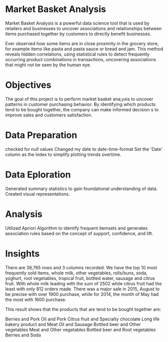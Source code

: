 # Market Basket Analysis
Market Basket Analysis is a powerful data science tool that is used by retailers and businesses to uncover associations 
and relationships between items purchased together by customers to directly benefit businesses.

Ever observed how some items are in close proximity in the grocery store, for example items like pasta and pasta sauce 
or bread and jam. 
This method reveals hidden correlations, using statistical rules to detect frequently occurring product combinations
in transactions, uncovering associations that might not be seen by the human eye.


# Objectives
The goal of this project is to perform market basket ana;ysis to uncover patterns in customer purchasing behavior. By 
identifying which products tend to be bought together, the company can make informed decision s to improve sales 
and customers satisfaction.

# Data Preparation
checked for null values
Changed my date to date-time-format
Set the 'Date' column as the index to simplify plotting trends overtime.

# Data Eploration
Generated summary statistics to gain foundational understanding of data.
Created visual representations.

# Analysis
Utilized Apriori Algorithm to identify frequent itemsets and generates association rules based on the concept of support, confidence, and lift.

# Insights
There are 38,765 rows and 3 columns recorded.
We have the top 10 most frequently sold items, whole milk, other vegetables, rolls/buns, soda, yoghurt, root vegetables,
tropical fruit, bottled water, sausage and citrus fruit. With whole milk leading with the sum of 2502 while citrus fruit
had the least with only 812 orders made.
There was a major sale in 2015, August to be precise with over 1900 purchase, while for 2014, the month of May had the most with 1600 purchase.

This result shows that the products that are tend to be bought together are:

Berries and Pork
Oil and Pork
Citrus fruit and Specialty chocolate
Long life bakery product and Meat
Oil and Sausage
Bottled beer and Other vegetables
Meat and Other vegetables
Bottled beer and Root vegetables
Berries and Soda


